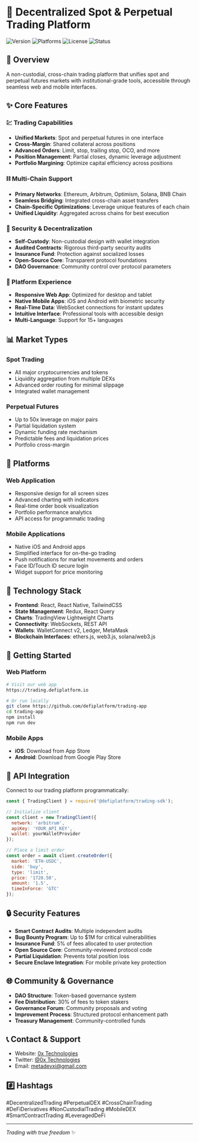 # 🚀 Decentralized Spot & Perpetual Trading Platform

![Version](https://img.shields.io/badge/version-1.0.0-blue)
![Platforms](https://img.shields.io/badge/platforms-Web|Mobile-green)
![License](https://img.shields.io/badge/license-MIT-orange)
![Status](https://img.shields.io/badge/status-beta-purple)

## 🌟 Overview

A non-custodial, cross-chain trading platform that unifies spot and perpetual futures markets with institutional-grade tools, accessible through seamless web and mobile interfaces.

## ✨ Core Features

### 💹 Trading Capabilities
- **Unified Markets**: Spot and perpetual futures in one interface
- **Cross-Margin**: Shared collateral across positions
- **Advanced Orders**: Limit, stop, trailing stop, OCO, and more
- **Position Management**: Partial closes, dynamic leverage adjustment
- **Portfolio Margining**: Optimize capital efficiency across positions

### ⛓️ Multi-Chain Support
- **Primary Networks**: Ethereum, Arbitrum, Optimism, Solana, BNB Chain
- **Seamless Bridging**: Integrated cross-chain asset transfers
- **Chain-Specific Optimizations**: Leverage unique features of each chain
- **Unified Liquidity**: Aggregated across chains for best execution

### 🔐 Security & Decentralization
- **Self-Custody**: Non-custodial design with wallet integration
- **Audited Contracts**: Rigorous third-party security audits
- **Insurance Fund**: Protection against socialized losses
- **Open-Source Core**: Transparent protocol foundations
- **DAO Governance**: Community control over protocol parameters

### 📱 Platform Experience
- **Responsive Web App**: Optimized for desktop and tablet
- **Native Mobile Apps**: iOS and Android with biometric security
- **Real-Time Data**: WebSocket connections for instant updates
- **Intuitive Interface**: Professional tools with accessible design
- **Multi-Language**: Support for 15+ languages

## 📊 Market Types

### Spot Trading
- All major cryptocurrencies and tokens
- Liquidity aggregation from multiple DEXs
- Advanced order routing for minimal slippage
- Integrated wallet management

### Perpetual Futures
- Up to 50x leverage on major pairs
- Partial liquidation system
- Dynamic funding rate mechanism
- Predictable fees and liquidation prices
- Portfolio cross-margin

## 📱 Platforms

### Web Application
- Responsive design for all screen sizes
- Advanced charting with indicators
- Real-time order book visualization
- Portfolio performance analytics
- API access for programmatic trading

### Mobile Applications
- Native iOS and Android apps
- Simplified interface for on-the-go trading
- Push notifications for market movements and orders
- Face ID/Touch ID secure login
- Widget support for price monitoring

## 🔧 Technology Stack

- **Frontend**: React, React Native, TailwindCSS
- **State Management**: Redux, React Query
- **Charts**: TradingView Lightweight Charts
- **Connectivity**: WebSockets, REST API
- **Wallets**: WalletConnect v2, Ledger, MetaMask
- **Blockchain Interfaces**: ethers.js, web3.js, solana/web3.js

## 🚀 Getting Started

### Web Platform
```bash
# Visit our web app
https://trading.defiplatform.io

# Or run locally
git clone https://github.com/defiplatform/trading-app
cd trading-app
npm install
npm run dev
```

### Mobile Apps
- **iOS**: Download from App Store
- **Android**: Download from Google Play Store

## 🔌 API Integration

Connect to our trading platform programmatically:

```javascript
const { TradingClient } = require('@defiplatform/trading-sdk');

// Initialize client
const client = new TradingClient({
  network: 'arbitrum',
  apiKey: 'YOUR_API_KEY',
  wallet: yourWalletProvider
});

// Place a limit order
const order = await client.createOrder({
  market: 'ETH-USDC',
  side: 'buy',
  type: 'limit',
  price: '1720.50',
  amount: '1.5',
  timeInForce: 'GTC'
});
```

## 🔒 Security Features

- **Smart Contract Audits**: Multiple independent audits
- **Bug Bounty Program**: Up to $1M for critical vulnerabilities
- **Insurance Fund**: 5% of fees allocated to user protection
- **Open Source Core**: Community-reviewed protocol code
- **Partial Liquidation**: Prevents total position loss
- **Secure Enclave Integration**: For mobile private key protection

## 🌐 Community & Governance

- **DAO Structure**: Token-based governance system
- **Fee Distribution**: 30% of fees to token stakers
- **Governance Forum**: Community proposals and voting
- **Improvement Process**: Structured protocol enhancement path
- **Treasury Management**: Community-controlled funds

## 📞 Contact & Support

- Website: [0x Technologies](https://0xtech.org)
- Twitter: [@0x Technologies](https://twitter.com/0xtech.guru)
- Email: metadevxi@gmail.com

  
## #️⃣ Hashtags

#DecentralizedTrading #PerpetualDEX #CrossChainTrading #DeFiDerivatives #NonCustodialTrading #MobileDEX #SmartContractTrading #LeveragedDeFi

---

*Trading with true freedom* ✨
